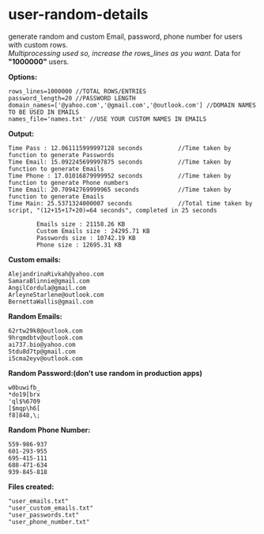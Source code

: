 # user-random-details
generate random and custom Email, password, phone number for users with custom rows.\
_Multiprocessing used so, increase the rows_lines as you want._
Data for **"1000000"** users.

**Options:**
```
rows_lines=1000000 //TOTAL ROWS/ENTRIES
password_length=20 //PASSWORD LENGTH
domain_names=['@yahoo.com','@gmail.com','@outlook.com'] //DOMAIN NAMES TO BE USED IN EMAILS
names_file='names.txt' //USE YOUR CUSTOM NAMES IN EMAILS
```
**Output:**
```
Time Pass : 12.061115999997128 seconds          //Time taken by function to generate Passwords
Time Email: 15.092245699997875 seconds          //Time taken by function to generate Emails
Time Phone : 17.01016879999952 seconds          //Time taken by function to generate Phone numbers
Time Email: 20.70942769999965 seconds           //Time taken by function to generate Emails
Time Main: 25.5371324000007 seconds             //Total time taken by script, "(12+15+17+20)=64 seconds", completed in 25 seconds

        Emails size : 21158.26 KB
        Custom Emails size : 24295.71 KB
        Passwords size : 10742.19 KB
        Phone size : 12695.31 KB
```
**Custom emails:**
```
AlejandrinaRivkah@yahoo.com
SamaraBlinnie@gmail.com
AngilCordula@gmail.com
ArleyneStarlene@outlook.com
BernettaWallis@gmail.com
```
**Random Emails:**
```
62rtw29k8@outlook.com
9hrqmdbtv@outlook.com
ai737.bio@yahoo.com
5tdu8d7tp@gmail.com
i5cma2eyv@outlook.com
```
**Random Password:(don't use random in production apps)**
```
w0buwifb_
*do19[brx
'ql$%6709
[$mqp\h6[
f8]848,\;
```
**Random Phone Number:**
```
559-986-937
601-293-955
695-415-111
688-471-634
939-845-818
```
**Files created:**
```
"user_emails.txt"
"user_custom_emails.txt"
"user_passwords.txt"
"user_phone_number.txt"
```
